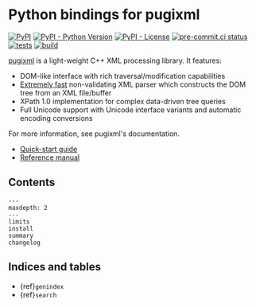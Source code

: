 # Python bindings for pugixml

[![PyPI](https://img.shields.io/pypi/v/pugixml)](https://pypi.org/project/pugixml/)
[![PyPI - Python Version](https://img.shields.io/pypi/pyversions/pugixml)](https://pypi.org/project/pugixml/)
[![PyPI - License](https://img.shields.io/pypi/l/pugixml)](https://pypi.org/project/pugixml/)
[![pre-commit.ci status](https://results.pre-commit.ci/badge/github/miute/pugixml-python/main.svg)](https://results.pre-commit.ci/latest/github/miute/pugixml-python/main)
[![tests](https://github.com/miute/pugixml-python/actions/workflows/tests.yml/badge.svg)](https://github.com/miute/pugixml-python/actions/workflows/tests.yml)
[![build](https://github.com/miute/pugixml-python/actions/workflows/build.yml/badge.svg)](https://github.com/miute/pugixml-python/actions/workflows/build.yml)

[pugixml](http://pugixml.org/) is a light-weight C++ XML processing library. It features:

- DOM-like interface with rich traversal/modification capabilities
- [Extremely fast](https://pugixml.org/benchmark.html) non-validating XML parser which constructs the DOM tree from an XML file/buffer
- XPath 1.0 implementation for complex data-driven tree queries
- Full Unicode support with Unicode interface variants and automatic encoding conversions

For more information, see pugixml's documentation.

- [Quick-start guide](https://pugixml.org/docs/quickstart.html)
- [Reference manual](https://pugixml.org/docs/manual.html)

## Contents

```{toctree}
---
maxdepth: 2
---
limits
install
summary
changelog
```

## Indices and tables

- {ref}`genindex`
- {ref}`search`
